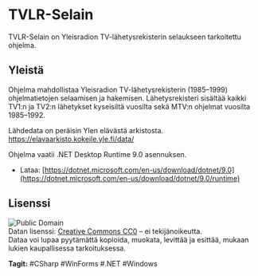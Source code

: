 # TVLR-Selain
TVLR-Selain on Yleisradion TV-lähetysrekisterin selaukseen tarkoitettu ohjelma.

## Yleistä
Ohjelma mahdollistaa Yleisradion TV-lähetysrekisterin (1985–1999) ohjelmatietojen selaamisen ja hakemisen.
Lähetysrekisteri sisältää kaikki TV1:n ja TV2:n lähetykset kyseisiltä vuosilta sekä MTV:n ohjelmat vuosilta 1985–1992.

Lähdedata on peräisin Ylen elävästä arkistosta.
https://elavaarkisto.kokeile.yle.fi/data/


Ohjelma vaatii .NET Desktop Runtime 9.0 asennuksen.
  - Lataa: [https://dotnet.microsoft.com/en-us/download/dotnet/9.0](https://dotnet.microsoft.com/en-us/download/dotnet/9.0/runtime)

## Lisenssi

![Public Domain](https://licensebuttons.net/p/zero/1.0/88x31.png)  
Datan lisenssi: [Creative Commons CC0](https://creativecommons.org/publicdomain/zero/1.0/deed.fi) – ei tekijänoikeutta.  
Dataa voi lupaa pyytämättä kopioida, muokata, levittää ja esittää, mukaan lukien kaupallisessa tarkoituksessa.

**Tagit:** #CSharp #WinForms #.NET #Windows
